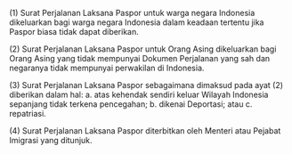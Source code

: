 (1) Surat Perjalanan Laksana Paspor untuk warga negara Indonesia dikeluarkan bagi warga negara Indonesia dalam keadaan tertentu jika Paspor biasa tidak dapat diberikan.

(2) Surat Perjalanan Laksana Paspor untuk Orang Asing dikeluarkan bagi Orang Asing yang tidak mempunyai Dokumen Perjalanan yang sah dan negaranya tidak mempunyai perwakilan di Indonesia.

(3) Surat Perjalanan Laksana Paspor sebagaimana dimaksud pada ayat (2) diberikan dalam hal:
    a. atas kehendak sendiri keluar Wilayah Indonesia sepanjang tidak terkena pencegahan;
    b. dikenai Deportasi; atau
    c. repatriasi.
    
(4) Surat Perjalanan Laksana Paspor diterbitkan oleh Menteri atau Pejabat Imigrasi yang ditunjuk.